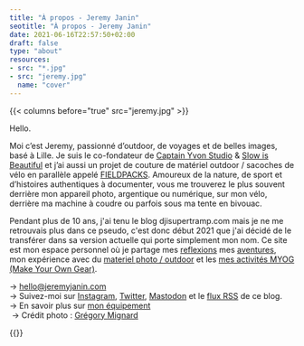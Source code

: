 ```yaml
---
title: "À propos - Jeremy Janin"
seotitle: "À propos - Jeremy Janin"
date: 2021-06-16T22:57:50+02:00
draft: false
type: "about"
resources:
- src: "*.jpg"
- src: "jeremy.jpg"
  name: "cover"
---
```


{{< columns before="true" src="jeremy.jpg" >}}<p>Hello.</p>
<p>Moi c’est Jeremy, passionné d’outdoor, de voyages et de belles images, basé à Lille. Je suis le co-fondateur de <a href="https://captainyvon.fr" target="blank">Captain Yvon Studio</a> & <a href="https://slowisbeautiful.cool" target="blank">Slow is Beautiful</a> et j’ai aussi un projet de couture de matériel outdoor / sacoches de vélo en parallèle appelé <a href="https://www.instagram.com/fieldpacks/" target="blank">FIELDPACKS</a>. Amoureux de la nature, de sport et d’histoires authentiques à documenter, vous me trouverez le plus souvent derrière mon appareil photo, argentique ou numérique, sur mon vélo, derrière ma machine à coudre ou parfois sous ma tente en bivouac.</p>
<p>Pendant plus de 10 ans, j'ai tenu le blog djisupertramp.com mais je ne me retrouvais plus dans ce pseudo, c'est donc début 2021 que j'ai décidé de le transférer dans sa version actuelle qui porte simplement mon nom. Ce site est mon espace personnel où je partage mes <a href="https://jeremyjanin.com/reflexions/">reflexions</a> mes <a href="https://jeremyjanin.com/aventures/">aventures</a>, mon expérience avec du <a href="https://jeremyjanin.com/materiel/">materiel photo / outdoor</a> et les <a href="https://jeremyjanin.com/MYOG/">mes activités MYOG (Make Your Own Gear)</a>.</p>
<p>→ <a href="mailto="hello@jeremyjanin.com">hello@jeremyjanin.com</a><br/>
→ Suivez-moi sur <a href="https://www.instagram.com/jeremy.janin/" target="blank">Instagram</a>, <a href="https://twitter.com/jeremyjanin" target="blank">Twitter</a>, <a href="https://piaille.fr/@jeremy" target="blank">Mastodon</a> et le <a href="https://jeremyjanin.com/posts/index.xml" target="blank">flux RSS</a> de ce blog.<br/>
→ En savoir plus sur <a href="https://jeremyjanin.com/equipement/">mon équipement</a><br/>
 → Crédit photo : <a href="https://gregorymignard.com/" target="blank">Grégory Mignard</a></p>{{</columns>}}
